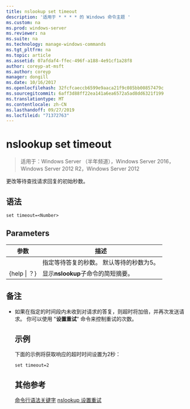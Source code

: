 ```yaml
---
title: nslookup set timeout
description: '适用于 * * * * 的 Windows 命令主题 '
ms.custom: na
ms.prod: windows-server
ms.reviewer: na
ms.suite: na
ms.technology: manage-windows-commands
ms.tgt_pltfrm: na
ms.topic: article
ms.assetid: 07afdaf4-ffec-496f-a188-4e91cf1a28f8
author: coreyp-at-msft
ms.author: coreyp
manager: dongill
ms.date: 10/16/2017
ms.openlocfilehash: 32fcfcaeccb6599e9aaca21f9c085bb00857479c
ms.sourcegitcommit: 6aff3d88ff22ea141a6ea6572a5ad8dd6321f199
ms.translationtype: MT
ms.contentlocale: zh-CN
ms.lasthandoff: 09/27/2019
ms.locfileid: "71372763"
---
```

# <a name="nslookup-set-timeout"></a>nslookup set timeout

>适用于：Windows Server （半年频道），Windows Server 2016，Windows Server 2012 R2，Windows Server 2012

更改等待查找请求回复的初始秒数。
## <a name="syntax"></a>语法
```
set timeout=<Number>
```
## <a name="parameters"></a>Parameters

|    参数    |                                           描述                                            |
|-----------------|--------------------------------------------------------------------------------------------------|
|    <Number>     | 指定等待答复的秒数。 默认等待的秒数为5。 |
| {help &#124; ？} |                      显示**nslookup**子命令的简短摘要。                       |

## <a name="remarks"></a>备注
- 如果在指定的时间段内未收到对请求的答复，则超时将加倍，并再次发送请求。 你可以使用 "**设置重试**" 命令来控制重试的次数。
  ## <a name="BKMK_examples"></a>示例
  下面的示例将获取响应的超时时间设置为2秒：
  ```
  set timeout=2
  ```
  ## <a name="additional-references"></a>其他参考
  [命令行语法关键字](command-line-syntax-key.md)
  [nslookup 设置重试](nslookup-set-retry.md)
